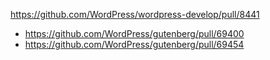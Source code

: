 https://github.com/WordPress/wordpress-develop/pull/8441

* https://github.com/WordPress/gutenberg/pull/69400
* https://github.com/WordPress/gutenberg/pull/69454
